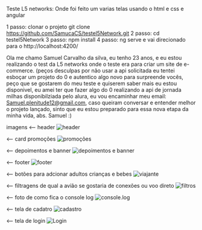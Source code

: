 Teste L5 networks: Onde foi feito um varias telas usando o html e css e angular

1 passo: clonar o projeto git clone https://github.com/SamucaCS/testel5Network.git
2 passo: cd testel5Network
3 passo: npm install
4 passo: ng serve
e vai direcionado para o http://localhost:4200/

Ola me chamo Samuel Carvalho da silva, eu tenho 23 anos, e eu estou realizando o test da L5 networks onde o teste era para criar um site de e-commerce.
(peços desculpas por não usar a api solicitada eu tentei esboçar um projeto do 0 e autentico algo novo para surpreende vocês, peço que se gostarem do meu teste e quiserem saber mais eu estou disponivel, eu amei ter que fazer algo do 0 realizando a api de jornada milhas disponibilziada pelo alura, eu vou encaminhar meu email: Samuel.plenitude12@gmail.com, caso queiram conversar e entender melhor o projeto lançado, sinto que eu estou preparado para essa nova etapa da minha vida, abs. Samuel :)


imagens
<-- header 
![header](https://github.com/SamucaCS/testel5Network/assets/122119579/967e18e9-2b99-4860-8249-7f29a404adfc)

<-- card promoções 
![promoções](https://github.com/SamucaCS/testel5Network/assets/122119579/e42d1b74-50af-4ecf-8c8d-5a9d028474ff)

<-- depoimentos e banner
![depoimentos e banner](https://github.com/SamucaCS/testel5Network/assets/122119579/a1ed2860-f215-4016-b60b-35dd78ebd091)

<-- footer
![footer](https://github.com/SamucaCS/testel5Network/assets/122119579/8d536fe8-c3ed-44bf-83d9-be046ab34040)

<-- botões para adcionar adultos crianças e bebes
![viajante](https://github.com/SamucaCS/testel5Network/assets/122119579/68f3008a-222e-4e19-8890-1b0da86a8b4b)

<-- filtragens de qual a avião se gostaria de conexões ou voo direto
![filtros](https://github.com/SamucaCS/testel5Network/assets/122119579/4d2df819-6327-4a25-adfe-34fd1a6099da)

<-- foto de como fica o console log
![console.log](https://github.com/SamucaCS/testel5Network/assets/122119579/f43048d2-bd24-4eee-adcf-fbaae1709dcc)

<-- tela de cadatro
![cadastro](https://github.com/SamucaCS/testel5Network/assets/122119579/8e747b5c-7c9c-4cc8-9168-296c6161fa90)

<-- tela de login
![Login](https://github.com/SamucaCS/testel5Network/assets/122119579/393e66fa-9a03-4323-8628-71e1ce02029a)

